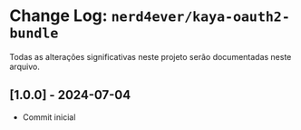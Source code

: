 Change Log: `nerd4ever/kaya-oauth2-bundle`
====================================
Todas as alterações significativas neste projeto serão documentadas neste arquivo.

## [1.0.0] - 2024-07-04

- Commit inicial

